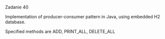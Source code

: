 Zadanie 40

Implementation of producer-consumer pattern in Java, using embedded H2 database.

Specified methods are ADD, PRINT_ALL, DELETE_ALL
